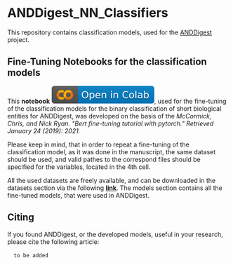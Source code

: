 # ANDDigest_NN_Classifiers
This repository contains classification models, used for the [ANDDigest](https://anddigest.sysbio.ru/) project.

## Fine-Tuning Notebooks for the classification models
This **notebook** [![Open In Colab](images/colab.svg)](https://colab.research.google.com/github//ANDDigest/ANDDigest_classification_models/blob/main/notebooks/PubMedBERT_finetuning.ipynb), used for the fine-tuning of the classification models for the binary classification of short biological entities for ANDDigest, was developed on the basis of the
_McCormick, Chris, and Nick Ryan. "Bert fine-tuning tutorial with pytorch." Retrieved January 24 (2019): 2021._


Please keep in mind, that in order to repeat a fine-tuning of the classification model, as it was done in the manuscript, the same dataset should be used, and valid pathes to the correspond files should be specified for the variables, located in the 4th cell.


All the used datasets are freely available, and can be downloaded in the datasets section via the following [**link**](https://huggingface.co/Timofey). The models section contains all the fine-tuned models, that were used in ANDDigest.

## Citing
If you found ANDDigest, or the developed models, useful in your research, please cite the following article:

```
  to be added
```
